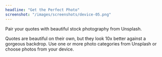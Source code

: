 ```yaml
---
headline: "Get the Perfect Photo"
screenshot: "/images/screenshots/device-05.png"
---
```

Pair your quotes with beautiful stock photography from Unsplash.

Quotes are beautiful on their own, but they look 10x better against a gorgeous backdrop.
Use one or more photo categories from Unsplash or choose photos from your device.